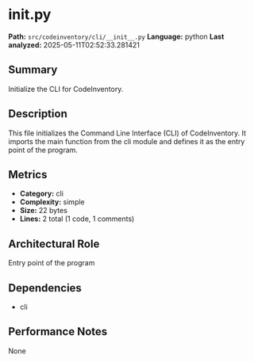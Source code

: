 # __init__.py

**Path:** `src/codeinventory/cli/__init__.py`
**Language:** python
**Last analyzed:** 2025-05-11T02:52:33.281421

## Summary

Initialize the CLI for CodeInventory.

## Description

This file initializes the Command Line Interface (CLI) of CodeInventory. It imports the main function from the cli module and defines it as the entry point of the program.

## Metrics

- **Category:** cli
- **Complexity:** simple
- **Size:** 22 bytes
- **Lines:** 2 total (1 code, 1 comments)

## Architectural Role

Entry point of the program

## Dependencies

- cli

## Performance Notes

None
